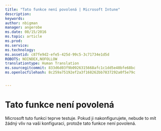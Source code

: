 ```yaml
---
title: "Tato funkce není povolená | Microsoft Intune"
description: 
keywords: 
author: nbigman
manager: angerobe
ms.date: 08/15/2016
ms.topic: article
ms.prod: 
ms.service: 
ms.technology: 
ms.assetid: c87fe9d2-efe5-425d-99c5-3c71734e1d5d
ROBOTS: NOINDEX,NOFOLLOW
translationtype: Human Translation
ms.sourcegitcommit: 833d6d03f9b0926315668afc1c1dd5e40bfe68bc
ms.openlocfilehash: 8c259a75192ef2a3f168262bb7837292a0f5e79c


---
```


# Tato funkce není povolená
Microsoft tuto funkci teprve testuje. Pokud ji nakonfigurujete, nebude to mít žádný vliv na vaši konfiguraci, protože tato funkce není povolená.



<!--HONumber=Aug16_HO3-->


